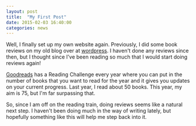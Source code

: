 ```yaml
---
layout: post
title:  "My First Post"
date: 2015-02-03 16:40:00 
categories: news
---
```


Well, I finally set up my own website again. Previously, I did some book reviews on my old blog over at <a href="https://koshermuffin.wordpress.com/" target="_blank">wordpress</a>. I haven't done any reviews since then, but I thought since I've been reading so much that I would start doing reviews again!

<a href="www.goodreads.com" target="_blank">Goodreads</a> has a Reading Challenge every year where you can put in the number of books that you want to read for the year and it gives you updates on your current progress. Last year, I read about 50 books. This year, my aim is 75, but I'm far surpassing that. 

So, since I am off on the reading train, doing reviews seems like a natural next step. I haven't been doing much in the way of writing lately, but hopefully something like this will help me step back into it.  

